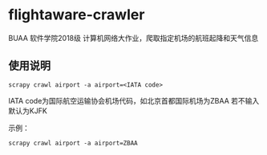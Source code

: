 # flightaware-crawler
BUAA 软件学院2018级 计算机网络大作业，爬取指定机场的航班起降和天气信息

## 使用说明

```
scrapy crawl airport -a airport=<IATA code>
```
IATA code为国际航空运输协会机场代码，如北京首都国际机场为ZBAA
若不输入默认为KJFK

示例：

```
scrapy crawl airport -a airport=ZBAA
```
